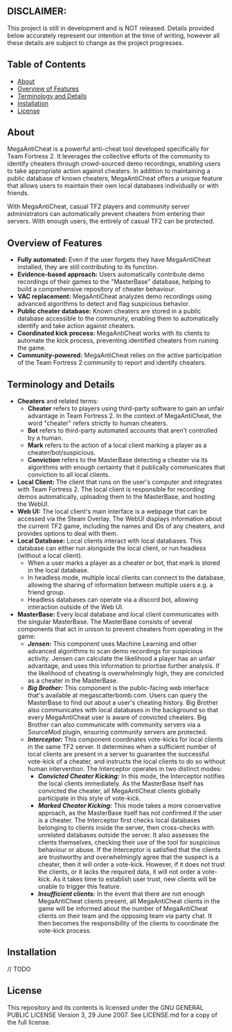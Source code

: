 ## DISCLAIMER:

This project is still in development and is NOT released. Details provided below accurately represent our intention at the time of writing, however all these details are subject to change as the project progresses.

## Table of Contents

- [About](#about)
- [Overview of Features](#overview-of-features)
- [Terminology and Details](#terminology-and-details)
- [Installation](#installation)
- [License](#license)

## About

MegaAntiCheat is a powerful anti-cheat tool developed specifically for Team Fortress 2. It leverages the collective efforts of the community to identify cheaters through crowd-sourced demo recordings, enabling users to take appropriate action against cheaters. In addition to maintaining a public database of known cheaters, MegaAntiCheat offers a unique feature that allows users to maintain their own local databases individually or with friends.

With MegaAntiCheat, casual TF2 players and community server administrators can automatically prevent cheaters from entering their servers. With enough users, the entirely of casual TF2 can be protected.

## Overview of Features

- **Fully automated:** Even if the user forgets they have MegaAntiCheat installed, they are still contributing to its function. 
- **Evidence-based approach:** Users automatically contribute demo recordings of their games to the "MasterBase" database, helping to build a comprehensive repository of cheater behaviour.
- **VAC replacement:** MegaAntiCheat analyzes demo recordings using advanced algorithms to detect and flag suspicious behavior.
- **Public cheater database:** Known cheaters are stored in a public database accessible to the community, enabling them to automatically identify and take action against cheaters.
- **Coordinated kick process:** MegaAntiCheat works with its clients to automate the kick process, preventing identified cheaters from ruining the game.
- **Community-powered:** MegaAntiCheat relies on the active participation of the Team Fortress 2 community to report and identify cheaters.

## Terminology and Details 

- **Cheaters** and related terms:
  - **Cheater** refers to players using third-party software to gain an unfair advantage in Team Fortress 2. In the context of MegaAntiCheat, the word "cheater" refers strictly to human cheaters.
  - **Bot** refers to third-party automated accounts that aren't controlled by a human.
  - **Mark** refers to the action of a local client marking a player as a cheater/bot/suspicious.
  - **Conviction** refers to the MasterBase detecting a cheater via its algorithms with enough certainty that it publically communicates that conviction to all local clients.
- **Local Client:** The client that runs on the user's computer and integrates with Team Fortress 2. The local client is responsible for recording demos automatically, uploading them to the MasterBase, and hosting the WebUI.
- **Web UI:** The local client's main interface is a webpage that can be accessed via the Steam Overlay. The WebUI displays information about the current TF2 game, including the names and IDs of any cheaters, and provides options to deal with them.
- **Local Database:** Local clients interact with local databases. This database can either run alongside the local client, or run headless (without a local client).
  - When a user marks a player as a cheater or bot, that mark is stored in the local database.
  - In headless mode, multiple local clients can connect to the database, allowing the sharing of information between multiple users e.g. a friend group.
  - Headless databases can operate via a discord bot, allowing interaction outside of the Web UI. 
- **MasterBase:** Every local database and local client communicates with the singular MasterBase. The MasterBase consists of several components that act in unison to prevent cheaters from operating in the game:
  - ***Jensen:*** This component uses Machine Learning and other advanced algorithms to scan demo recordings for suspicious activity. Jensen can calculate the likelihood a player has an unfair advantage, and uses this information to priortise further analysis. If the likelihood of cheating is overwhelmingly high, they are convicted as a cheater in the MasterBase.
  - ***Big Brother:*** This component is the public-facing web interface that's available at <a>megascatterbomb.com</a>. Users can query the MasterBase to find out about a user's cheating history. Big Brother also communicates with local databases in the background so that every MegaAntiCheat user is aware of convicted cheaters. Big Brother can also communicate with community servers via a SourceMod plugin, ensuring community servers are protected.
  - ***Interceptor:*** This component coordinates vote-kicks for local clients in the same TF2 server. It determines when a sufficient number of local clients are present in a server to guarantee the successful vote-kick of a cheater, and instructs the local clients to do so without human intervention. The Interceptor operates in two distinct modes:
    - ***Convicted Cheater Kicking:*** In this mode, the Interceptor notifies the local clients immediately. As the MasterBase itself has convicted the cheater, all MegaAntiCheat clients globally participate in this style of vote-kick.
    - ***Marked Cheater Kicking:*** This mode takes a more conservative approach, as the MasterBase itself has not confirmed if the user is a cheater. The Interceptor first checks local databases belonging to clients inside the server, then cross-checks with unrelated databases outside the server. It also assesses the clients themselves, checking their use of the tool for suspicious behaviour or abuse. If the Interceptor is satisfied that the clients are trustworthy and overwhelmingly agree that the suspect is a cheater, then it will order a vote-kick. However, if it does not trust the clients, or it lacks the required data, it will not order a vote-kick. As it takes time to establish user trust, new clients will be unable to trigger this feature.
    - ***Insufficient clients:*** In the event that there are not enough MegaAntiCheat clients present, all MegaAntiCheat clients in the game will be informed about the number of MegaAntiCheat clients on their team and the opposing team via party chat. It then becomes the responsibility of the clients to coordinate the vote-kick process.


## Installation

// TODO

## License

This repository and its contents is licensed under the GNU GENERAL PUBLIC LICENSE Version 3, 29 June 2007. See LICENSE.md for a copy of the full license.